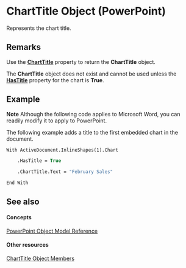 
# ChartTitle Object (PowerPoint)

Represents the chart title.


## Remarks

Use the  **[ChartTitle](0b03a4d7-ce86-dc24-d65e-5f9b5f088e11.md)** property to return the **ChartTitle** object.

The  **ChartTitle** object does not exist and cannot be used unless the **[HasTitle](e468f051-a4e8-bf3a-e3c0-5a85dec946bd.md)** property for the chart is **True**.


## Example




 **Note**  Although the following code applies to Microsoft Word, you can readily modify it to apply to PowerPoint.

 The following example adds a title to the first embedded chart in the document.




```vb
With ActiveDocument.InlineShapes(1).Chart

    .HasTitle = True

    .ChartTitle.Text = "February Sales"

End With
```


## See also


#### Concepts


[PowerPoint Object Model Reference](00acd64a-5896-0459-39af-98df2849849e.md)
#### Other resources


[ChartTitle Object Members](1bb13f83-17a5-4d38-5d51-f93901a2c858.md)
